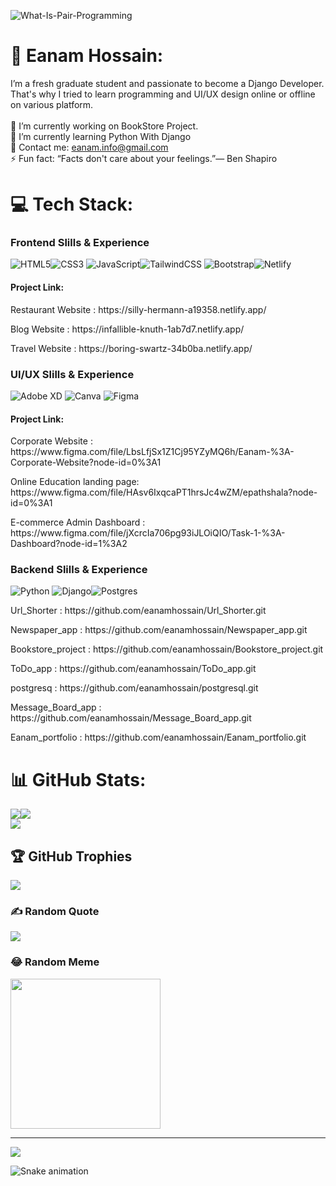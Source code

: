 <img src="https://i.ibb.co/GFF0jH7/What-Is-Pair-Programming.png" alt="What-Is-Pair-Programming" border="0" ></a>


# 💫 Eanam Hossain:

I’m a fresh graduate student and passionate to become a Django Developer. That's why I tried to learn programming and UI/UX design online or offline on various platform.<br>
<br>
🔭 I’m currently working on BookStore Project.<br>🌱 I’m currently learning Python With Django<br>💬 Contact me: eanam.info@gmail.com<br>⚡ Fun fact: “Facts don't care about your feelings.”― Ben Shapiro


# 💻 Tech Stack:

### Frontend Slills & Experience
![HTML5](https://img.shields.io/badge/html5-%23E34F26.svg?style=for-the-badge&logo=html5&logoColor=white)![CSS3](https://img.shields.io/badge/css3-%231572B6.svg?style=for-the-badge&logo=css3&logoColor=white) ![JavaScript](https://img.shields.io/badge/javascript-%23323330.svg?style=for-the-badge&logo=javascript&logoColor=%23F7DF1E)![TailwindCSS](https://img.shields.io/badge/tailwindcss-%2338B2AC.svg?style=for-the-badge&logo=tailwind-css&logoColor=white) ![Bootstrap](https://img.shields.io/badge/bootstrap-%23563D7C.svg?style=for-the-badge&logo=bootstrap&logoColor=white)![Netlify](https://img.shields.io/badge/netlify-%23000000.svg?style=for-the-badge&logo=netlify&logoColor=#00C7B7)<br>

#### Project Link:

 <p>Restaurant Website : https://silly-hermann-a19358.netlify.app/ </p>
 <p>Blog Website : https://infallible-knuth-1ab7d7.netlify.app/ </p>
 <p>Travel Website : https://boring-swartz-34b0ba.netlify.app/ </p>
 
 ### UI/UX Slills & Experience
 ![Adobe XD](https://img.shields.io/badge/Adobe%20XD-470137?style=for-the-badge&logo=Adobe%20XD&logoColor=#FF61F6) ![Canva](https://img.shields.io/badge/Canva-%2300C4CC.svg?style=for-the-badge&logo=Canva&logoColor=white) 	![Figma](https://img.shields.io/badge/figma-%23F24E1E.svg?style=for-the-badge&logo=figma&logoColor=white)<br>
 
 #### Project Link:

 <p> Corporate Website : https://www.figma.com/file/LbsLfjSx1Z1Cj95YZyMQ6h/Eanam-%3A-Corporate-Website?node-id=0%3A1 </p>
 <p> Online Education landing page: https://www.figma.com/file/HAsv6IxqcaPT1hrsJc4wZM/epathshala?node-id=0%3A1 </p>
 <p> E-commerce Admin Dashboard : https://www.figma.com/file/jXcrcIa706pg93iJLOiQIO/Task-1-%3A-Dashboard?node-id=1%3A2 </p>
 
 ### Backend Slills & Experience
 ![Python](https://img.shields.io/badge/python-3670A0?style=for-the-badge&logo=python&logoColor=ffdd54) ![Django](https://img.shields.io/badge/django-%23092E20.svg?style=for-the-badge&logo=django&logoColor=white)![Postgres](https://img.shields.io/badge/postgres-%23316192.svg?style=for-the-badge&logo=postgresql&logoColor=white)<br><p>  </p>
 <p> Url_Shorter : https://github.com/eanamhossain/Url_Shorter.git  </p>
 <p>Newspaper_app : https://github.com/eanamhossain/Newspaper_app.git </p>
 <p> Bookstore_project : https://github.com/eanamhossain/Bookstore_project.git </p>
 <p> ToDo_app : https://github.com/eanamhossain/ToDo_app.git </p>
 <p> postgresq : https://github.com/eanamhossain/postgresql.git </p>
 <p> Message_Board_app : https://github.com/eanamhossain/Message_Board_app.git </p>
 <p> Eanam_portfolio : https://github.com/eanamhossain/Eanam_portfolio.git </p>
 
# 📊 GitHub Stats:
![](https://github-readme-stats.vercel.app/api?username=eanamhossain&theme=blue-green&hide_border=false&include_all_commits=false&count_private=false)![](https://github-readme-streak-stats.herokuapp.com/?user=eanamhossain&theme=blue-green&hide_border=false)<br>
![](https://github-readme-stats.vercel.app/api/top-langs/?username=eanamhossain&theme=blue-green&hide_border=false&include_all_commits=false&count_private=false&layout=compact)

## 🏆 GitHub Trophies
![](https://github-profile-trophy.vercel.app/?username=eanamhossain&theme=gruvbox&no-frame=true&no-bg=false&margin-w=4)

### ✍️ Random Quote
![](https://quotes-github-readme.vercel.app/api?type=horizontal&theme=tokyonight)

### 😂 Random Meme
<img src="https://random-memer.herokuapp.com/" width="240px"/>

---
[![](https://visitcount.itsvg.in/api?id=eanamhossain&icon=0&color=0)](https://visitcount.itsvg.in)

<!-- Proudly created with GPRM ( https://gprm.itsvg.in ) -->

![Snake animation](https://github.com/thepiyushmalhotra/thepiyushmalhotra/blob/output/github-contribution-grid-snake.svg)

